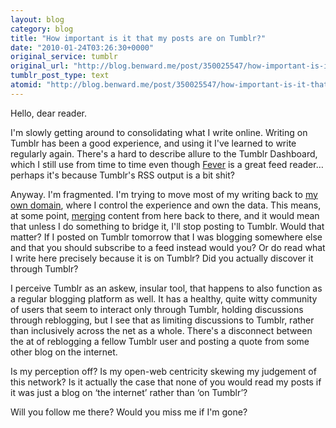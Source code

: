 ```yaml
---
layout: blog
category: blog
title: "How important is it that my posts are on Tumblr?"
date: "2010-01-24T03:26:30+0000"
original_service: tumblr
original_url: "http://blog.benward.me/post/350025547/how-important-is-it-that-my-posts-are-on-tumblr"
tumblr_post_type: text
atomid: "http://blog.benward.me/post/350025547/how-important-is-it-that-my-posts-are-on-tumblr"
---
```

Hello, dear reader.

I'm slowly getting around to consolidating what I write online. Writing on Tumblr has been a good experience, and using it I've learned to write regularly again. There's a hard to describe allure to the Tumblr Dashboard, which I still use from time to time even though [Fever](http://feedafever.com) is a great feed reader… perhaps it's because Tumblr's RSS output is a bit shit?

Anyway. I'm fragmented. I'm trying to move most of my writing back to [my own domain](http://benward.me), where I control the experience and own the data. This means, at some point, [merging](http://github.com/benward/http://github.com/BenWard/tumblr2wordpress/) content from here back to there, and it would mean that unless I do something to bridge it, I'll stop posting to Tumblr. Would that matter? If I posted on Tumblr tomorrow that I was blogging somewhere else and that you should subscribe to a feed instead would you? Or do read what I write here precisely because it is on Tumblr? Did you actually discover it through Tumblr?

I perceive Tumblr as an askew, insular tool, that happens to also function as a regular blogging platform as well. It has a healthy, quite witty community of users that seem to interact only through Tumblr, holding discussions through reblogging, but I see that as limiting discussions to Tumblr, rather than inclusively across the net as a whole. There's a disconnect between the at of reblogging a fellow Tumblr user and posting a quote from some other blog on the internet.

Is my perception off? Is my open-web centricity skewing my judgement of this network?  Is it actually the case that none of you would read my posts if it was just a blog on ‘the internet’ rather than ‘on Tumblr’?

Will you follow me there? Would you miss me if I'm gone? 